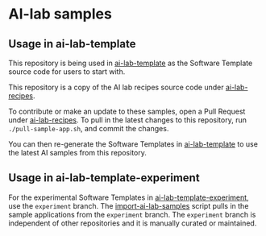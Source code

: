 #  AI-lab samples

## Usage in ai-lab-template

This repository is being used in [ai-lab-template](https://github.com/redhat-ai-dev/ai-lab-template) as the Software Template source code for users to start with.

This repository is a copy of the AI lab recipes source code under [ai-lab-recipes](https://github.com/containers/ai-lab-recipes/tree/main/recipes).

To contribute or make an update to these samples, open a Pull Request under [ai-lab-recipes](https://github.com/containers/ai-lab-recipes/tree/main/recipes). To pull in the latest changes to this repository, run `./pull-sample-app.sh`, and commit the changes.

You can then re-generate the Software Templates in [ai-lab-template](https://github.com/redhat-ai-dev/ai-lab-template) to use the latest AI samples from this repository.

## Usage in ai-lab-template-experiment

For the experimental Software Templates in [ai-lab-template-experiment](https://github.com/redhat-ai-dev/ai-lab-template-experiment), use the `experiment` branch. The [import-ai-lab-samples](https://github.com/redhat-ai-dev/ai-lab-template-experiment/blob/67c7d1b0c5ae9973f74d7d3bbeb849c442c214c7/scripts/import-ai-lab-samples#L4) script pulls in the sample applications from the `experiment` branch. The `experiment` branch is independent of other repositories and it is manually curated or maintained.
